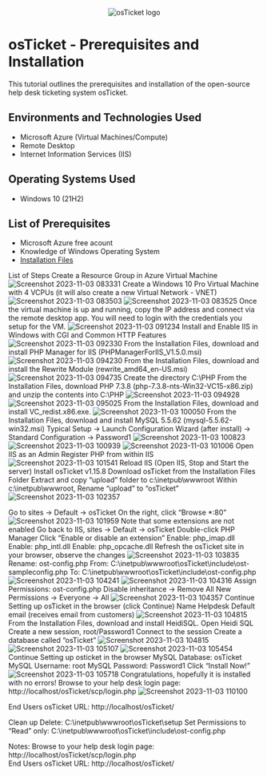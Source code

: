 <p align="center">
<img src="https://i.imgur.com/Clzj7Xs.png" alt="osTicket logo"/>
</p>

<h1>osTicket - Prerequisites and Installation</h1>
This tutorial outlines the prerequisites and installation of the open-source help desk ticketing system osTicket.<br />




<h2>Environments and Technologies Used</h2>

- Microsoft Azure (Virtual Machines/Compute)
- Remote Desktop
- Internet Information Services (IIS)

<h2>Operating Systems Used </h2>

- Windows 10</b> (21H2)

<h2>List of Prerequisites</h2>

- Microsoft Azure free acount
- Knowledge of Windows Operating System
- [Installation Files](https://drive.google.com/drive/u/0/folders/1APMfNyfNzcxZC6EzdaNfdZsUwxWYChf6)

List of Steps
Create a Resource Group in Azure Virtual Machine
![Screenshot 2023-11-03 083331](https://github.com/jachinrupe/osticket-prereqs/assets/149485790/68404bf5-9919-4bef-88ac-5cce5addbaf4)
Create a Windows 10 Pro Virtual Machine with 4 VCPUs (it will also create a new Virtual Network - VNET)
![Screenshot 2023-11-03 083503](https://github.com/jachinrupe/osticket-prereqs/assets/149485790/a3e830fd-e019-44b2-9cdc-c33ba179a791)
![Screenshot 2023-11-03 083525](https://github.com/jachinrupe/osticket-prereqs/assets/149485790/a13ca906-a90f-4e54-9568-9b28aab3375b)
Once the virtual machine is up and running, copy the IP address and connect via the remote desktop app. You will need to login with the credentials you setup for the VM.
![Screenshot 2023-11-03 091234](https://github.com/jachinrupe/osticket-prereqs/assets/149485790/d88473a8-b371-41c1-8e34-ed4fce1540ce)
Install and Enable IIS in Windows with CGI and Common HTTP Features
![Screenshot 2023-11-03 092330](https://github.com/jachinrupe/osticket-prereqs/assets/149485790/6301cfef-beab-474d-830a-93bbe4cf1c89)
From the Installation Files, download and install PHP Manager for IIS (PHPManagerForIIS_V1.5.0.msi)
![Screenshot 2023-11-03 094230](https://github.com/jachinrupe/osticket-prereqs/assets/149485790/bc2a5db0-ab0f-49c4-ab7d-d346cda8a5dc)
From the Installation Files, download and install the Rewrite Module (rewrite_amd64_en-US.msi)
![Screenshot 2023-11-03 094735](https://github.com/jachinrupe/osticket-prereqs/assets/149485790/e392ed4a-af0e-4d17-8ea0-a781bc76eb26)
Create the directory C:\PHP
From the Installation Files, download PHP 7.3.8 (php-7.3.8-nts-Win32-VC15-x86.zip) and unzip the contents into C:\PHP
![Screenshot 2023-11-03 094928](https://github.com/jachinrupe/osticket-prereqs/assets/149485790/13b18f25-44d4-49f5-98a3-bc827da92b8b)
![Screenshot 2023-11-03 095025](https://github.com/jachinrupe/osticket-prereqs/assets/149485790/753acb35-c855-41d6-9e22-b4b9521c5f79)
From the Installation Files, download and install VC_redist.x86.exe.
![Screenshot 2023-11-03 100050](https://github.com/jachinrupe/osticket-prereqs/assets/149485790/ee1c70fa-3910-4ede-b1f3-82bf3ea5ca20)
From the Installation Files, download and install MySQL 5.5.62 (mysql-5.5.62-win32.msi)
Typical Setup ->
Launch Configuration Wizard (after install) ->
Standard Configuration ->
Password1
![Screenshot 2023-11-03 100823](https://github.com/jachinrupe/osticket-prereqs/assets/149485790/1b67fab8-2095-44f5-9ca4-a1d3e53881d0)
![Screenshot 2023-11-03 100939](https://github.com/jachinrupe/osticket-prereqs/assets/149485790/3496a837-54d8-4c16-a29b-6bf1424a0647)
![Screenshot 2023-11-03 101006](https://github.com/jachinrupe/osticket-prereqs/assets/149485790/013fcd5c-7452-4366-8db0-8cfb036d3aad)
Open IIS as an Admin
Register PHP from within IIS
![Screenshot 2023-11-03 101541](https://github.com/jachinrupe/osticket-prereqs/assets/149485790/c36cf8e8-deca-4c06-9789-da540339a6ed)
Reload IIS (Open IIS, Stop and Start the server)
Install osTicket v1.15.8
Download osTicket from the Installation Files Folder
Extract and copy “upload” folder to c:\inetpub\wwwroot
Within c:\inetpub\wwwroot, Rename “upload” to “osTicket”
![Screenshot 2023-11-03 102357](https://github.com/jachinrupe/osticket-prereqs/assets/149485790/a4e0cc11-273f-4ada-83f5-d943cf813baf)

Go to sites -> Default -> osTicket
On the right, click “Browse *:80”
![Screenshot 2023-11-03 101959](https://github.com/jachinrupe/osticket-prereqs/assets/149485790/39750286-a95b-4d38-ab40-d9fa5b46c7c1)
Note that some extensions are not enabled
Go back to IIS, sites -> Default -> osTicket
Double-click PHP Manager
Click “Enable or disable an extension”
Enable: php_imap.dll
Enable: php_intl.dll
Enable: php_opcache.dll
Refresh the osTicket site in your browser, observe the changes
![Screenshot 2023-11-03 103835](https://github.com/jachinrupe/osticket-prereqs/assets/149485790/29cf258c-9b57-45a8-ac0d-7bfb772da0ba)
Rename: ost-config.php
From: C:\inetpub\wwwroot\osTicket\include\ost-sampleconfig.php
To: C:\inetpub\wwwroot\osTicket\include\ost-config.php
![Screenshot 2023-11-03 104241](https://github.com/jachinrupe/osticket-prereqs/assets/149485790/25324c2f-ffe0-4e29-90fb-23507be012e7)
![Screenshot 2023-11-03 104316](https://github.com/jachinrupe/osticket-prereqs/assets/149485790/b4e4e324-7293-483d-844c-689273614b80)
Assign Permissions: ost-config.php
Disable inheritance -> Remove All
New Permissions -> Everyone -> All
![Screenshot 2023-11-03 104357](https://github.com/jachinrupe/osticket-prereqs/assets/149485790/922074b5-39b7-4f4e-b1eb-26f322b78503)
Continue Setting up osTicket in the browser (click Continue)
Name Helpdesk
Default email (receives email from customers)
![Screenshot 2023-11-03 104815](https://github.com/jachinrupe/osticket-prereqs/assets/149485790/c6cfb388-f5b9-44e9-bfb7-771f436c412b)
From the Installation Files, download and install HeidiSQL.
Open Heidi SQL
Create a new session, root/Password1
Connect to the session
Create a database called “osTicket”
![Screenshot 2023-11-03 104815](https://github.com/jachinrupe/osticket-prereqs/assets/149485790/94bd2c7b-27e0-4065-a9f8-561a26ab7af3)
![Screenshot 2023-11-03 105107](https://github.com/jachinrupe/osticket-prereqs/assets/149485790/e1fe64ea-fa55-4e7e-acf7-fd9c6d8bb47e)
![Screenshot 2023-11-03 105454](https://github.com/jachinrupe/osticket-prereqs/assets/149485790/b6663428-ed3c-4239-8e40-f9b5c013f0ba)
Continue Setting up osticket in the browser
MySQL Database: osTicket
MySQL Username: root
MySQL Password: Password1
Click “Install Now!”
![Screenshot 2023-11-03 105718](https://github.com/jachinrupe/osticket-prereqs/assets/149485790/c8504aa5-686e-4bb3-bee8-3010d03fea0d)
Congratulations, hopefully it is installed with no errors!
Browse to your help desk login page: http://localhost/osTicket/scp/login.php
![Screenshot 2023-11-03 110100](https://github.com/jachinrupe/osticket-prereqs/assets/149485790/0cc384ef-c5ee-4ca5-a831-8c9162d36001)

End Users osTicket URL:
http://localhost/osTicket/ 

Clean up
Delete: C:\inetpub\wwwroot\osTicket\setup
Set Permissions to “Read” only: C:\inetpub\wwwroot\osTicket\include\ost-config.php

Notes:
Browse to your help desk login page: http://localhost/osTicket/scp/login.php  
End Users osTicket URL: http://localhost/osTicket/ 






